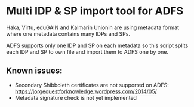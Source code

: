 # Multi IDP & SP import tool for ADFS
Haka, Virtu, eduGAIN and Kalmarin Unionin are using metadata format where one metadata contains many IDPs and SPs.

ADFS supports only one IDP and SP on each metadata so this script splits each IDP and SP to own file and import them to ADFS one by one.

## Known issues:
* Secondary Shibboleth certificates are not supported on ADFS: https://jorgequestforknowledge.wordpress.com/2014/05/
* Metadata signature check is not yet implemented
